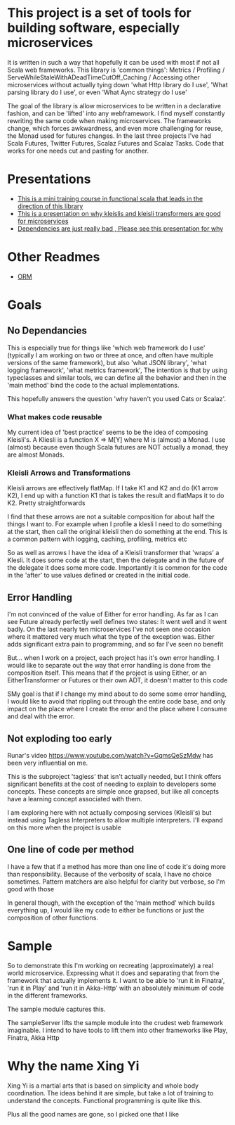 # This project is a set of tools for building software, especially microservices

It is written in such a way that hopefully it can be used with most if not all Scala web frameworks.  This library is 'common things': Metrics / Profiling / ServeWhileStaleWithADeadTimeCutOff_Caching / Accessing other microservices
without actually tying down 'what Http library do I use', 'What parsing library do I use', or even 'What Aync strategy 
do I use'

The goal of the library is allow microservices to be written in a declarative fashion, and can be 'lifted' into any webframework. 
I find myself constantly rewriting the same code when making microservices. The frameworks change, which forces 
awkwardness, and even more challenging for reuse, the Monad used for futures changes. In the last three projects
I've had Scala Futures, Twitter Futures, Scalaz Futures and Scalaz Tasks. Code that works for one needs cut and 
pasting for another. 

# Presentations

* [This is a mini training course in functional scala that leads in the direction of this library](https://docs.google.com/presentation/d/e/2PACX-1vSpB3yFpYZrVIZHfJGjrtDbm6jZXh_QZSR11QcbsBuWGzFMAdNpBgiM68JwVsl1S0JZkVlvWMUy_xRA/pub?start=false&loop=false&delayms=3000)
* [This is a presentation on why kleislis and kleisli transformers are good for microservices](https://docs.google.com/presentation/d/e/2PACX-1vTSCQp2YsdnOxsqkDU9nfGt4lyC7lRxoeCZySixtMjy7L-nmZvJGt-fpgsXlChYKyKIqrxS8PDXUaYJ/pub?start=false&loop=false&delayms=3000)
* [Dependencies are just really bad , Please see this presentation for why](https://docs.google.com/presentation/d/e/2PACX-1vQ2Rfb9crw29IVh7vg9NFngFozEtkjCbe53F89ZqgY5jCFOsLhup06Oj8sO9hcHIk3Y4r9FVCoO_qaD/pub?start=false&loop=false&delayms=3000)

# Other Readmes
* [ORM](modules/core/src/main/scala/one/xingyi/core/orm/README.md)

# Goals
## No Dependancies 

This is especially true for things like 'which web framework do I use' (typically I am working on two or three at once, and often have 
multiple versions of the same framework), but also 'what JSON library', 'what logging framework', 'what metrics framework', The 
intention is that by using typeclasses and similar tools, we can define all the behavior and then in the 'main method' bind the
code to the actual implementations.

This hopefully answers the question 'why haven't you used Cats or Scalaz'. 

### What makes code reusable
My current idea of 'best practice' seems to be the idea of composing Kleisli's. A Kliesli is
a function X => M[Y] where M is (almost) a Monad. I use (almost) because even though
Scala futures are NOT actually a monad, they are almost Monads.

### Kleisli Arrows and Transformations
Kleisli arrows are effectively flatMap. If I take K1 and K2 and do (K1 arrow K2), I end up with a function K1 that is takes the result and flatMaps it to do K2. Pretty straightforwards

I find that these arrows are not a suitable composition for about half the things I want to. For example
when I profile a klesli I need to do something at the start, then call the original kleisli
then do something at the end. This is a common pattern with logging, caching, profiling, metrics etc

So as well as arrows I have the idea of a Kleisli transformer that 'wraps' a Klesli. It does some code
at the start, then the delegate and in the future of the delegate it does some more code. Importantly
it is common for the code in the 'after' to use values defined or created in the initial code.

## Error Handling
I'm not convinced of the value of Either for error handling. As far as I can see Future already 
perfectly well defines two states: It went well and it went badly. On the last nearly ten
microservices I've not seen one occasion where it mattered very much what the type of the exception
was. Either adds significant extra pain to programming, and so far I've seen no benefit

But... when I work on a project, each project has it's own error handling. I would like to 
separate out the way that error handling is done from the composition itself. This means that if
the project is using Either, or an EitherTransformer or Futures or their own ADT, it doesn't matter to this code

SMy goal is that if I change my mind about to do some some error handling, I would like to avoid that
rippling out through the entire code base, and only impact on the place where I create the error
and the place where I consume and deal with the error.

## Not exploding too early
Runar's video https://www.youtube.com/watch?v=GqmsQeSzMdw has been very influential on me. 

This is the subproject 'tagless' that isn't actually needed, but I think offers significant benefits at the
cost of needing to explain to developers some concepts. These concepts are simple once grapsed, but like all
concepts have a learning concept associated with them. 

I am exploring here with not actually composing services (Kleisli's) but instead using Tagless
Interpreters to allow multiple interpreters. I'll expand on this more when the project is usable

## One line of code per method
I have a few that if a method has more than one line of code it's doing more than responsibility. Because of the verbosity of
scala, I have no choice sometimes. Pattern matchers are also helpful for clarity but verbose, so I'm good with those

In general though, with the exception of the 'main method' which builds everything up, I would like my code to either be functions
or just the composition of other functions.

# Sample
So to demonstrate this I'm working on recreating (approximately) a real world microservice. Expressing what it does
and separating that from the framework that actually implements it. I want to be able to 'run it in Finatra', 
'run it in Play' and 'run it in Akka-Http' with an absolutely minimum of code in the different frameworks. 

The sample module captures this.

The sampleServer lifts the sample module into the crudest web framework imaginable. I intend to have tools to lift them into 
other frameworks like Play, Finatra, Akka Http


# Why the name Xing Yi
Xing Yi is a martial arts that is based on simplicity and whole body coordination. The ideas behind it are simple, but 
take a lot of training to understand the concepts.  Functional programming is quite like this. 

Plus all the good names are gone, so I picked one that I like




